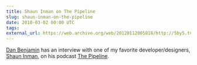 ```yaml
---
title: Shaun Inman on The Pipeline
slug: shaun-inman-on-the-pipeline
date: 2010-03-02 00:00 UTC
tags:
external_url: https://web.archive.org/web/20120112005818/http://5by5.tv/pipeline/5
---
```


[Dan Benjamin](http://www.hivelogic.com) has an interview with one of my favorite developer/designers, [Shaun Inman](https://github.com/shauninman), on his podcast [The Pipeline](https://web.archive.org/web/20110214000645/http://5by5.tv/pipeline).
